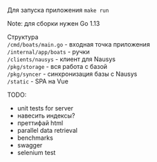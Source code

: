 Для запуска приложения
`make run`

Note: для сборки нужен Go 1.13

Структура  
`/cmd/boats/main.go` - входная точка приложения  
`/internal/app/boats` - ручки  
`/clients/nausys` - клиент для Nausys  
`/pkg/storage` - вся работа с базой  
`/pkg/syncer` - синхронизация базы с Nausys  
`/static` - SPA на Vue  

TODO:
- unit tests for server
- навесить индексы?
- преттифай html
- parallel data retrieval
- benchmarks
- swagger
- selenium test
